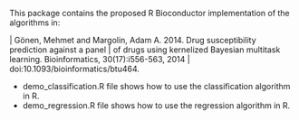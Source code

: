 This package contains the proposed R Bioconductor implementation of the algorithms in: 

|	Gönen, Mehmet and Margolin, Adam A. 2014. Drug susceptibility prediction against a panel 
|	of drugs using kernelized Bayesian multitask learning. Bioinformatics, 30(17):i556-563, 2014
|	doi:10.1093/bioinformatics/btu464.

* demo_classification.R file shows how to use the classification algorithm in R.
* demo_regression.R file shows how to use the regression algorithm in R.

